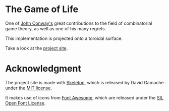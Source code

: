 # The Game of Life
One of [John Conway's][conway] great contributions to the field of combinatorial game theory, as well as one of his many regrets.

This implementation is projected onto a toroidal surface.

Take a look at the [project site][gh-pages].

[conway]: https://en.wikipedia.org/wiki/John_Horton_Conway
[gh-pages]: https://ItsNickBarry.github.io/game-of-life

# Acknowledgment
The project site is made with [Skeleton][skeleton], which is released by David Gamache under the [MIT license][mit].

It makes use of icons from [Font Awesome][fontawesome], which are released under the [SIL Open Font License][sil].

[skeleton]: getskeleton.com
[mit]: http://www.opensource.org/licenses/mit-license.php
[fontawesome]: http://fontawesome.io/
[sil]: http://scripts.sil.org/cms/scripts/page.php?site_id=nrsi&id=OFL
